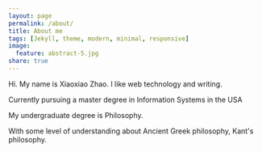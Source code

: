 ```yaml
---
layout: page
permalink: /about/
title: About me
tags: [Jekyll, theme, modern, minimal, responsive]
image:
  feature: abstract-5.jpg
share: true
---
```



Hi.
My name is Xiaoxiao Zhao. I like web technology and writing.


Currently pursuing a master degree in Information Systems in the USA 

My undergraduate degree is Philosophy. 

With some level of understanding about Ancient Greek philosophy, Kant's philosophy. 